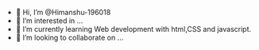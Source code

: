- 👋 Hi, I’m @Himanshu-196018
- 👀 I’m interested in ...
- 🌱 I’m currently learning Web development with html,CSS and javascript.
- 💞️ I’m looking to collaborate on ...

<!---
Himanshu-196018/Himanshu-196018 is a ✨ special ✨ repository because its `README.md` (this file) appears on your GitHub profile.
You can click the Preview link to take a look at your changes.
--->
